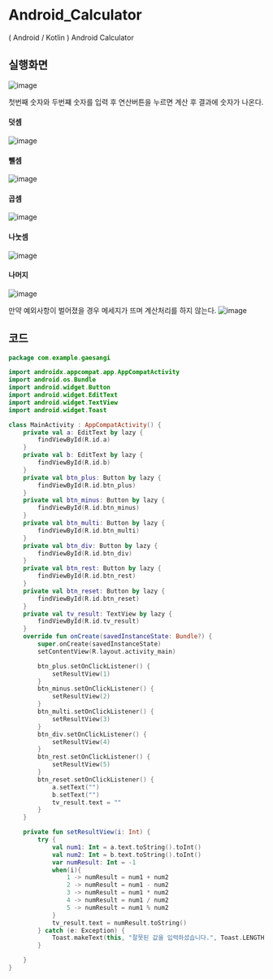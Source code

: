 # Android_Calculator
( Android / Kotlin ) Android Calculator

## 실행화면
![image](https://user-images.githubusercontent.com/93521155/195515193-4eb91281-b026-46ac-bb91-b53aadfd261a.png)

첫번째 숫자와 두번쨰 숫자를 입력 후 연산버튼을 누르면 계산 후 결과에 숫자가 나온다.
#### 덧셈
![image](https://user-images.githubusercontent.com/93521155/195515511-294f0e65-349a-40b8-984e-1f7a2bc34e5c.png)

#### 뺄셈
![image](https://user-images.githubusercontent.com/93521155/195515609-bbf0c99c-1361-4b07-b4de-e4ab48af9428.png)

#### 곱셈
![image](https://user-images.githubusercontent.com/93521155/195515653-ade2203a-89d7-4fd3-ad67-f4b7242fc9cd.png)

#### 나눗셈
![image](https://user-images.githubusercontent.com/93521155/195515697-fd4f1c79-1138-452f-9117-603677c50082.png)

#### 나머지
![image](https://user-images.githubusercontent.com/93521155/195515728-d6cb2c8a-c68d-4405-b307-6f0e8fa7f1bf.png)

만약 예외사항이 벌어졌을 경우 메세지가 뜨며 계산처리를 하지 않는다.
![image](https://user-images.githubusercontent.com/93521155/195515982-1caa280d-e13d-41bd-a72f-f43ea7aa66b9.png)


## 코드
```kotlin
package com.example.gaesangi

import androidx.appcompat.app.AppCompatActivity
import android.os.Bundle
import android.widget.Button
import android.widget.EditText
import android.widget.TextView
import android.widget.Toast

class MainActivity : AppCompatActivity() {
    private val a: EditText by lazy {
        findViewById(R.id.a)
    }
    private val b: EditText by lazy {
        findViewById(R.id.b)
    }
    private val btn_plus: Button by lazy {
        findViewById(R.id.btn_plus)
    }
    private val btn_minus: Button by lazy {
        findViewById(R.id.btn_minus)
    }
    private val btn_multi: Button by lazy {
        findViewById(R.id.btn_multi)
    }
    private val btn_div: Button by lazy {
        findViewById(R.id.btn_div)
    }
    private val btn_rest: Button by lazy {
        findViewById(R.id.btn_rest)
    }
    private val btn_reset: Button by lazy {
        findViewById(R.id.btn_reset)
    }
    private val tv_result: TextView by lazy {
        findViewById(R.id.tv_result)
    }
    override fun onCreate(savedInstanceState: Bundle?) {
        super.onCreate(savedInstanceState)
        setContentView(R.layout.activity_main)

        btn_plus.setOnClickListener() {
            setResultView(1)
        }
        btn_minus.setOnClickListener() {
            setResultView(2)
        }
        btn_multi.setOnClickListener() {
            setResultView(3)
        }
        btn_div.setOnClickListener() {
            setResultView(4)
        }
        btn_rest.setOnClickListener() {
            setResultView(5)
        }
        btn_reset.setOnClickListener() {
            a.setText("")
            b.setText("")
            tv_result.text = ""
        }
    }

    private fun setResultView(i: Int) {
        try {
            val num1: Int = a.text.toString().toInt()
            val num2: Int = b.text.toString().toInt()
            var numResult: Int = -1
            when(i){
                1 -> numResult = num1 + num2
                2 -> numResult = num1 - num2
                3 -> numResult = num1 * num2
                4 -> numResult = num1 / num2
                5 -> numResult = num1 % num2
            }
            tv_result.text = numResult.toString()
        } catch (e: Exception) {
            Toast.makeText(this, "잘못된 값을 입력하셨습니다.", Toast.LENGTH_SHORT).show()
        }

    }
}
```

